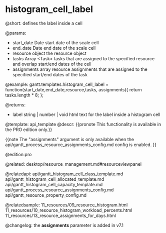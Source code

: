 histogram_cell_label
=============

@short:
	defines the label inside a cell

@params:
- start_date	Date		start date of the scale cell  
- end_date		Date		end date of the scale cell
- resource		object	 	the resource object
- tasks			Array &lt;Task&gt;		tasks that are assigned to the specified resource and overlap start/end dates of the cell
- assignments	array		resource assignments that are assigned to the specified start/end dates of the task

@example:
gantt.templates.histogram_cell_label = function(start_date,end_date,resource,tasks,
    assignments){
    return tasks.length * 8;
};

@returns:
- label		string | number | void		html text for the label inside a histogram cell

@template:	api_template
@descr:
{{pronote This functionality is available in the PRO edition only.}}

{{note The "assignments" argument is only available when the api/gantt_process_resource_assignments_config.md config is enabled. }}

@edition:pro

@related: desktop/resource_management.md#resourceviewpanel

@relatedapi:
api/gantt_histogram_cell_class_template.md
api/gantt_histogram_cell_allocated_template.md
api/gantt_histogram_cell_capacity_template.md
api/gantt_process_resource_assignments_config.md
api/gantt_resource_property_config.md

@relatedsample:
11_resources/09_resource_histogram.html
11_resources/10_resource_histogram_workload_percents.html
11_resources/13_resource_assignments_for_days.html

@changelog: the **assignments** parameter is added in v7.1